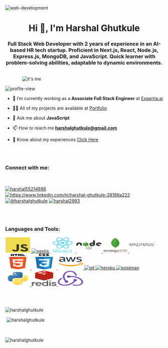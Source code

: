 
<img src="http://propulsive.in/assets/img/service-icon/dev.gif" alt="web-development" />
<h1 align="center">Hi 👋, I'm Harshal Ghutkule</h1>
<h3 align="center">Full Stack Web Developer with 2 years of experience in an AI-based HR tech startup. Proficient in
Next.js, React, Node.js, Express.js, MongoDB, and JavaScript. Quick learner with problem-solving
abilities, adaptable to dynamic environments.</h3>
<br/>
<img align="right" width="450" src="https://seotactica.com/wp-content/uploads/2020/03/expert-developers.gif" alt="it's me" />
<br/>
<p align="left"> <img src="https://komarev.com/ghpvc/?username=harshalghutkule&label=Profile%20views&color=0e75b6&style=flat" alt="profile-view" /> </p>

- 🌱 I’m currently working as a **Associate Full Stack Engineer** at [Expertia.ai](https://expertia.ai)

- 👨‍💻 All of my projects are available at [Portfolio](https://harshal-portfolio.netlify.app/)

- 💬 Ask me about **JavaScript**

- 📫 How to reach me **harshalghutkule@gmail.com**

- 📄 Know about my experiences [Click Here](https://drive.google.com/file/d/1LVzHNgtMMlzG7lg5uhygdGcVA4JF9_Dz/view?usp=sharing)

<br/><br/>
<h3 align="left">Connect with me:</h3>
<br/>
<p align="left">
<a href="https://twitter.com/harshal55214888" target="blank"><img align="center" src="https://raw.githubusercontent.com/rahuldkjain/github-profile-readme-generator/master/src/images/icons/Social/twitter.svg" alt="harshal55214888" height="50" width="80" /></a>
<a href="https://www.linkedin.com/in/harshal-g-28186a222" target="blank"><img align="center" src="https://raw.githubusercontent.com/rahuldkjain/github-profile-readme-generator/master/src/images/icons/Social/linked-in-alt.svg" alt="https://www.linkedin.com/in/harshal-ghutkule-28186a222" height="50" width="80" /></a>
<a href="https://medium.com/@harshalghutkule" target="blank"><img align="center" src="https://raw.githubusercontent.com/rahuldkjain/github-profile-readme-generator/master/src/images/icons/Social/medium.svg" alt="@harshalghutkule" height="50" width="80" /></a>
<a href="https://www.leetcode.com/harshal2993" target="blank"><img align="center" src="https://raw.githubusercontent.com/rahuldkjain/github-profile-readme-generator/master/src/images/icons/Social/leet-code.svg" alt="harshal2993" height="50" width="80" /></a>
</p>
<br/><br/>
<h3 align="left">Languages and Tools:</h3>
<p align="left"> 
  <a href="https://developer.mozilla.org/en-US/docs/Web/JavaScript" target="_blank" rel="noreferrer"> 
    <img margin="5px" src="https://raw.githubusercontent.com/devicons/devicon/master/icons/javascript/javascript-original.svg" alt="javascript" width="80" height="50"/> 
  </a> 
  <a href="https://nextjs.org" target="_blank" rel="noreferrer">  
   <img src="https://cdn.jsdelivr.net/gh/devicons/devicon@latest/icons/nextjs/nextjs-original.svg" alt="nextjs" width="80" height="50" />
  </a> 
  <a href="https://reactjs.org/" target="_blank" rel="noreferrer"> 
    <img margin="5px" src="https://raw.githubusercontent.com/devicons/devicon/master/icons/react/react-original-wordmark.svg" alt="react" width="80" height="50"/> 
  </a> 
  <a href="https://nodejs.org" target="_blank" rel="noreferrer"> 
    <img margin="5px" src="https://raw.githubusercontent.com/devicons/devicon/master/icons/nodejs/nodejs-original-wordmark.svg" alt="nodejs" width="80" height="50"/> 
  </a> 
  <a href="https://www.mongodb.com/" target="_blank" rel="noreferrer"> 
    <img margin="5px" src="https://raw.githubusercontent.com/devicons/devicon/master/icons/mongodb/mongodb-original-wordmark.svg" alt="mongodb" width="80" height="50"/> 
  </a> 
  <a href="https://expressjs.com" target="_blank" rel="noreferrer"> 
    <img margin="5px" src="https://raw.githubusercontent.com/devicons/devicon/master/icons/express/express-original-wordmark.svg" alt="express" width="80" height="50"/> 
  </a> 
  <a href="https://www.w3.org/html/" target="_blank" rel="noreferrer"> 
    <img margin="5px" src="https://raw.githubusercontent.com/devicons/devicon/master/icons/html5/html5-original-wordmark.svg" alt="html5" width="80" height="50"/> 
  </a> 
  <a href="https://www.w3schools.com/css/" target="_blank" rel="noreferrer"> 
    <img margin="5px" src="https://raw.githubusercontent.com/devicons/devicon/master/icons/css3/css3-original-wordmark.svg" alt="css3" width="80" height="50"/> 
  </a> 
  <a href="https://aws.amazon.com" target="_blank" rel="noreferrer"> 
    <img margin="5px" src="https://raw.githubusercontent.com/devicons/devicon/master/icons/amazonwebservices/amazonwebservices-original-wordmark.svg" alt="aws" width="80" height="50"/> 
  </a> 
  <a href="https://git-scm.com/" target="_blank" rel="noreferrer"> 
    <img margin="5px" src="https://www.vectorlogo.zone/logos/git-scm/git-scm-icon.svg" alt="git" width="80" height="50"/> 
  </a> 
  <a href="https://heroku.com" target="_blank" rel="noreferrer"> 
    <img margin="5px" src="https://www.vectorlogo.zone/logos/heroku/heroku-icon.svg" alt="heroku" width="80" height="50"/> 
  </a> 
  <a href="https://postman.com" target="_blank" rel="noreferrer"> 
    <img margin="5px" src="https://www.vectorlogo.zone/logos/getpostman/getpostman-icon.svg" alt="postman" width="80" height="50"/> 
  </a> 
  <a href="https://www.python.org" target="_blank" rel="noreferrer"> 
    <img margin="5px" src="https://raw.githubusercontent.com/devicons/devicon/master/icons/python/python-original.svg" alt="python" width="80" height="50"/> 
  </a> 
  <a href="https://redis.io" target="_blank" rel="noreferrer"> 
    <img margin="5px" src="https://raw.githubusercontent.com/devicons/devicon/master/icons/redis/redis-original-wordmark.svg" alt="redis" width="80" height="50"/> 
  </a> 
  <a href="https://redux.js.org" target="_blank" rel="noreferrer"> 
    <img margin="5px" src="https://raw.githubusercontent.com/devicons/devicon/master/icons/redux/redux-original.svg" alt="redux" width="80" height="50"/> 
  </a> 
</p>

<br/><br/>
<p><img align="center" width="1500px" height="180px" src="https://github-readme-stats.vercel.app/api/top-langs?username=harshalghutkule&show_icons=true&locale=en&layout=compact" alt="harshalghutkule" /></p>

<p>&nbsp;<img align="center" width="1500px" height="180px" src="https://github-readme-stats.vercel.app/api?username=harshalghutkule&show_icons=true&locale=en" alt="harshalghutkule"/></p>
<br/>
<p><img align="center" width="1500px" height="180px" src="https://github-readme-streak-stats.herokuapp.com/?user=harshalghutkule&" alt="harshalghutkule" /></p>
